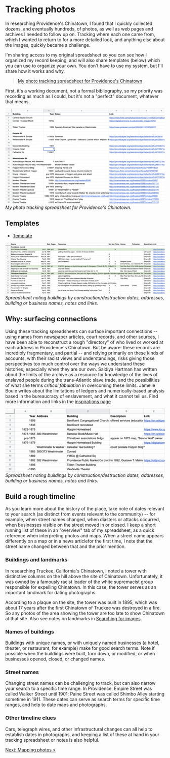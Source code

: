 # Tracking photos

In researching Providence's Chinatown, I found that I quickly collected dozens, and eventually hundreds, of photos, as well as web pages and archives I needed to follow up on. Tracking where each one came from, which I wanted to return to for a more detailed look, and anything else about the images, quickly became a challenge. 

I'm sharing access to my original spreadsheet so you can see how I organized my record keeping, and will also share templates (below) which you can use to organize your own. You don't have to use my system, but I'll share how it works and why. 

> [My photo tracking spreadsheet for Providence's Chinatown](#research/photo-tracking.xlsx)

First, it's a working document, not a formal bibliography, so my priority was recording as much as I could, but it's not a "perfect" document, whatever that means. 

![Screenshot of a photo tracking spreadsheet, with columns for Building, Year, Notes, and Link, and many entries organied by street name.](images/tracking-spreadsheet.png)
_My photo tracking spreadsheet for Providence's Chinatown._


## Templates 

* [Template](#research/template.xlsx)

![Screenshot of spreadsheet with columns Source, Date, Pages, Resources, Police, Names, Policemen, Search term, and Link, with short descriptions of articles about people, events, and addresses from the Providence Journal.](images/tracking-newspapers.png)
_Spreadsheet noting buildings by construction/destruction dates, addresses, building or business names, notes and links._


## Why: surfacing connections

Using these tracking spreadsheets can surface important connections -- using names from newspaper articles, court records, and other sources, I have been able to reconstruct a rough "directory" of who lived or worked at each address in Providence's Chinatown. But be aware: these records are incredibly fragmentary, and partial -- and relying primarily on these kinds of accounts, with their racist views and understandings, risks giving those perspectives too much control over the ways we understand these histories, especially when they are our own. Saidiya Hartman has written about the limits of the archive as a resource for knowledge of the lives of enslaved people during the trans-Atlantic slave trade, and the possibilities of what she terms _critical fabulation_ in overcoming these limits. Jamelle Bouie writes about the limitations of ledgers and numerically-based analysis based in the bureaucracy of enslavement, and what it cannot tell us. Find more information and links in the [inspirations page](/inspirations.md)

![Screenshot of spreadsheet of buildings listed by year, address, with descriptions and links.](images/tracking-buildings.png)
_Spreadsheet noting buildings by construction/destruction dates, addresses, building or business names, notes and links._


## Build a rough timeline

As you learn more about the history of the place, take note of dates relevant to your search (as distinct from events relevant to the community) -- for example, when street names changed, when diasters or attacks occurred, when businesses visible on the street moved in or closed. I keep a short running list of these in an "overview" tab of my spreadsheet, as a quick reference when interpreting photos and maps. When a street name appears differently on a map or in a news articlefor the first time, I note that the street name changed between that and the prior mention.


### Buildings and landmarks

In researching Truckee, California's Chinatown, I noted a tower with distinctive columns on the hill above the site of Chinatown. Unfortunately, it was owned by a famously racist leader of the white supremacist group responsible for expelling Chinatown. In this case, the tower serves as an important landmark for dating photographs. 

According to a plaque on the site, the tower was built in 1895, which was about 17 years after the first Chinatown of Truckee was destroyed in a fire. So any photos of the area showing the tower are too late to show Chinatown at that site. Also see notes on landmarks in [Searching for images](images.md). 


### Names of buildings

Buildings with unique names, or with uniquely named businesses (a hotel, theater, or restaurant, for example) make for good search terms. Note if possible when the buildings were built, torn down, or modified, or when businesses opened, closed, or changed names.


### Street names

Changing street names can be challenging to track, but can also narrow your search to a specific time range. In Providence, Empire Street was called Walker Street until 1901; Paine Street was called Shimbo Alley starting sometime in 1911. These dates can serve as search terms for specific time ranges, and help to date maps and photographs.


### Other timeline clues

Cars, telegraph wires, and other infrastructural changes can all help to establish dates in photographs, and keeping a list of these at hand in your tracking spreadsheet or notes is also helpful.

[Next: Mapping photos >](/research/mapping.md)
